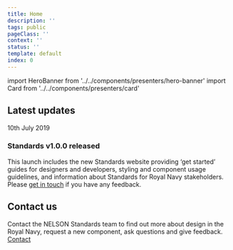 ```yaml
---
title: Home
description: ''
tags: public
pageClass: ''
context: ''
status: ''
template: default
index: 0
---
```


import HeroBanner from '../../components/presenters/hero-banner'
import Card from '../../components/presenters/card'

<HeroBanner 
  title="Design your application using NELSON styles and components" text="Use this design system to build applications and services for the Royal Navy. The website includes guidance, a component library and prototyping tools. Use these to save time and give users a consistent experience that meets the NELSON Standard." 
  ctaText="Get started" 
  ctaLink="/get-started"
/>

<section class="h_f h_f-align-start h_mt-8 h_mb-8">
  <Card 
    type="border" 
    title="Styles" 
    text="Make your service look like it's for the Royal Navy with guides for applying colour, typography and spacing." 
    linkText="View styles" 
    linkHref="/styles"
    className="h_f-1 h_mr-4"
  />

  <Card 
    type="border" 
    title="Components" 
    text="Save time with reusable, accessible components for forms, navigation, cards and more." 
    linkText="View components" 
    linkHref="/components" 
    className="h_f-1  h_ml-4"
  />
</section>

## Latest updates

<!-- Update card -->
10th July 2019
### Standards v1.0.0 released
This launch includes the new Standards website providing ‘get started’ guides for designers and developers, styling and component usage guidelines, and information about Standards for Royal Navy stakeholders. Please [get in touch](/contact) if you have any feedback.

## Contact us
Contact the NELSON Standards team to find out more about design in the Royal Navy, request a new component, ask questions and give feedback.
[Contact](/contact)
